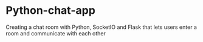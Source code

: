 # Python-chat-app
Creating a chat room with Python, SocketIO and Flask that lets users enter a room and communicate with each other
